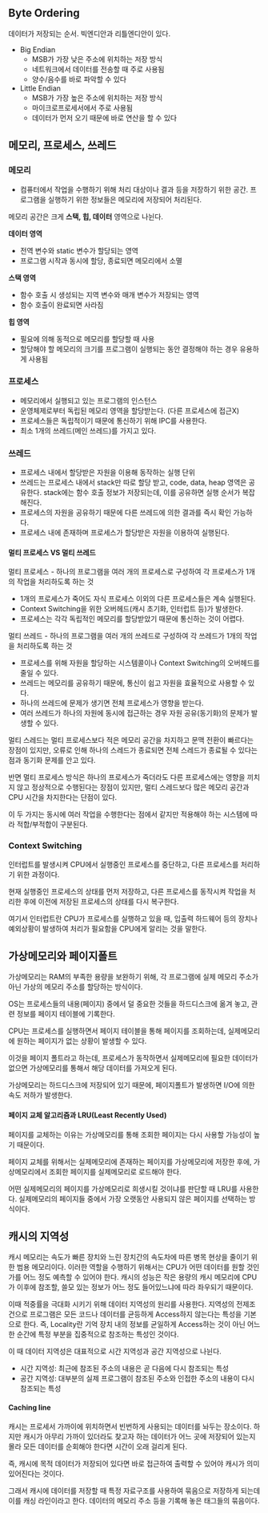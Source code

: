 ## Byte Ordering

데이터가 저장되는 순서. 빅엔디안과 리틀엔디안이 있다.

- Big Endian
  - MSB가 가장 낮은 주소에 위치하는 저장 방식
  - 네트워크에서 데이터를 전송할 때 주로 사용됨
  - 양수/음수를 바로 파악할 수 있다
- Little Endian
  - MSB가 가장 높은 주소에 위치하는 저장 방식
  - 마이크로프로세서에서 주로 사용됨
  - 데이터가 먼저 오기 때문에 바로 연산을 할 수 있다



## 메모리, 프로세스, 쓰레드

### 메모리

- 컴퓨터에서 작업을 수행하기 위해 처리 대상이나 결과 등을 저장하기 위한 공간. 프로그램을 실행하기 위한 정보들은 메모리에 저장되어 처리된다.

메모리 공간은 크게 **스택, 힙, 데이터** 영역으로 나뉜다.

**데이터 영역**

- 전역 변수와 static 변수가 할당되는 영역
- 프로그램 시작과 동시에 할당, 종료되면 메모리에서 소멸

**스택 영역**

- 함수 호출 시 생성되는 지역 변수와 매개 변수가 저장되는 영역
- 함수 호출이 완료되면 사라짐

**힙 영역**

- 필요에 의해 동적으로 메모리를 할당할 때 사용
- 할당해야 할 메모리의 크기를 프로그램이 실행되는 동안 결정해야 하는 경우 유용하게 사용됨



### 프로세스

- 메모리에서 실행되고 있는 프로그램의 인스턴스
- 운영체제로부터 독립된 메모리 영역을 할당받는다. (다른 프로세스에 접근X)
- 프로세스들은 독립적이기 때문에 통신하기 위해 IPC를 사용한다.
- 최소 1개의 쓰레드(메인 쓰레드)를 가지고 있다.



### 쓰레드

- 프로세스 내에서 할당받은 자원을 이용해 동작하는 실행 단위
- 쓰레드는 프로세스 내에서 stack만 따로 할당 받고, code, data, heap 영역은 공유한다.
  stack에는 함수 호출 정보가 저장되는데, 이를 공유하면 실행 순서가 복잡해진다.
- 프로세스의 자원을 공유하기 때문에 다른 쓰레드에 의한 결과를 즉시 확인 가능하다.
- 프로세스 내에 존재하며 프로세스가 할당받은 자원을 이용하여 실행된다.



#### 멀티 프로세스 VS 멀티 쓰레드

멀티 프로세스 - 하나의 프로그램을 여러 개의 프로세스로 구성하여 각 프로세스가 1개의 작업을 처리하도록 하는 것

- 1개의 프로세스가 죽어도 자식 프로세스 이외의 다른 프로세스들은 계속 실행된다.
- Context Switching을 위한 오버헤드(캐시 초기화, 인터럽트 등)가 발생한다.
- 프로세스는 각각 독립적인 메모리를 할당받았기 때문에 통신하는 것이 어렵다.

멀티 쓰레드 - 하나의 프로그램을 여러 개의 쓰레드로 구성하여 각 쓰레드가 1개의 작업을 처리하도록 하는 것

- 프로세스를 위해 자원을 할당하는 시스템콜이나 Context Switching의 오버헤드를 줄일 수 있다.
- 쓰레드는 메모리를 공유하기 때문에, 통신이 쉽고 자원을 효율적으로 사용할 수 있다.
- 하나의 쓰레드에 문제가 생기면 전체 프로세스가 영향을 받는다.
- 여러 쓰레드가 하나의 자원에 동시에 접근하는 경우 자원 공유(동기화)의 문제가 발생할 수 있다.

멀티 스레드는 멀티 프로세스보다 적은 메모리 공간을 차지하고 문맥 전환이 빠르다는 장점이 있지만, 오류로 인해 하나의 스레드가 종료되면 전체 스레드가 종료될 수 있다는 점과 동기화 문제를 안고 있다. 

반면 멀티 프로세스 방식은 하나의 프로세스가 죽더라도 다른 프로세스에는 영향을 끼치지 않고 정상적으로 수행된다는 장점이 있지만, 멀티 스레드보다 많은 메모리 공간과 CPU 시간을 차지한다는 단점이 있다. 

이 두 가지는 동시에 여러 작업을 수행한다는 점에서 같지만 적용해야 하는 시스템에 따라 적합/부적합이 구분된다.



### Context Switching

인터럽트를 발생시켜 CPU에서 실행중인 프로세스를 중단하고, 다른 프로세스를 처리하기 위한 과정이다. 

현재 실행중인 프로세스의 상태를 먼저 저장하고, 다른 프로세스를 동작시켜 작업을 처리한 후에 이전에 저장된 프로세스의 상태를 다시 복구한다. 

여기서 인터럽트란 CPU가 프로세스를 실행하고 있을 때, 입출력 하드웨어 등의 장치나 예외상황이 발생하여 처리가 필요함을 CPU에게 알리는 것을 말한다.



## 가상메모리와 페이지폴트

가상메모리는 RAM의 부족한 용량을 보완하기 위해, 각 프로그램에 실제 메모리 주소가 아닌 가상의 메모리 주소를 할당하는 방식이다.

OS는 프로세스들의 내용(페이지) 중에서 덜 중요한 것들을 하드디스크에 옮겨 놓고, 관련 정보를 페이지 테이블에 기록한다.

CPU는 프로세스를 실행하면서 페이지 테이블을 통해 페이지를 조회하는데, 실제메모리에 원하는 페이지가 없는 상황이 발생할 수 있다. 

이것을 페이지 폴트라고 하는데, 프로세스가 동작하면서 실제메모리에 필요한 데이터가 없으면 가상메모리를 통해서 해당 데이터를 가져오게 된다.

가상메모리는 하드디스크에 저장되어 있기 때문에, 페이지폴트가 발생하면 I/O에 의한 속도 저하가 발생한다.



#### 페이지 교체 알고리즘과 LRU(Least Recently Used)

페이지를 교체하는 이유는 가상메모리를 통해 조회한 페이지는 다시 사용할 가능성이 높기 때문이다.

페이지 교체를 위해서는 실제메모리에 존재하는 페이지를 가상메모리에 저장한 후에, 가상메모리에서 조회한 페이지를 실제메모리로 로드해야 한다.

어떤 실제메모리의 페이지를 가상메모리로 희생시킬 것이냐를 판단할 때 LRU를 사용한다. 실제메모리의 페이지들 중에서 가장 오랫동안 사용되지 않은 페이지를 선택하는 방식이다.



## 캐시의 지역성

캐시 메모리는 속도가 빠른 장치와 느린 장치간의 속도차에 따른 병목 현상을 줄이기 위한 범용 메모리이다. 이러한 역할을 수행하기 위해서는 CPU가 어떤 데이터를 원할 것인가를 어느 정도 예측할 수 있어야 한다. 캐시의 성능은 작은 용량의 캐시 메모리에 CPU가 이후에 참조할, 쓸모 있는 정보가 어느 정도 들어있느냐에 따라 좌우되기 때문이다.

이때 적중률을 극대화 시키기 위해 데이터 지역성의 원리를 사용한다. 지역성의 전제조건으로 프로그램은 모든 코드나 데이터를 균등하게 Access하지 않는다는 특성을 기본으로 한다. 즉, Locality란 기억 장치 내의 정보를 균일하게 Access하는 것이 아닌 어느 한 순간에 특정 부분을 집중적으로 참조하는 특성인 것이다.

이 때 데이터 지역성은 대표적으로 시간 지역성과 공간 지역성으로 나뉜다.

- 시간 지역성: 최근에 참조된 주소의 내용은 곧 다음에 다시 참조되는 특성
- 공간 지역성: 대부분의 실제 프로그램이 참조된 주소와 인접한 주소의 내용이 다시 참조되는 특성

#### Caching line

캐시는 프로세서 가까이에 위치하면서 빈번하게 사용되는 데이터를 놔두는 장소이다. 하지만 캐시가 아무리 가까이 있더라도 찾고자 하는 데이터가 어느 곳에 저장되어 있는지 몰라 모든 데이터를 순회해야 한다면 시간이 오래 걸리게 된다.

즉, 캐시에 목적 데이터가 저장되어 있다면 바로 접근하여 출력할 수 있어야 캐시가 의미 있어진다는 것이다.

그래서 캐시에 데이터를 저장할 때 특정 자료구조를 사용하여 묶음으로 저장하게 되는데 이를 캐싱 라인이라고 한다. 데이터의 메모리 주소 등을 기록해 놓은 태그들의 묶음이다.